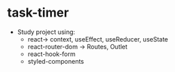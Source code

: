 # task-timer
- Study project using:
  - react-> context,  useEffect,  useReducer,  useState
  - react-router-dom -> Routes, Outlet
  - react-hook-form
  - styled-components
